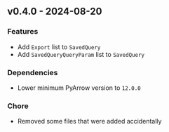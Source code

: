 ## v0.4.0 - 2024-08-20
### Features
* Add `Export` list to `SavedQuery`
* Add `SavedQueryQueryParam` list to `SavedQuery`
### Dependencies
* Lower minimum PyArrow version to `12.0.0`
### Chore
* Removed some files that were added accidentally
